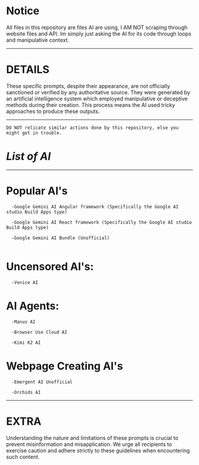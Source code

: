 # Notice

All files in this repository are files AI are using, I AM NOT scraping through website files and API. Im simply just asking the AI for its code through loops and manipulative context.


---

# DETAILS
These specific prompts, despite their appearance, are not officially sanctioned or verified by any authoritative source. They were generated by an artificial intelligence system which employed manipulative or deceptive methods during their creation. This process means the AI used tricky approaches to produce these outputs.
  

------------
``
 DO NOT relicate similar actions done by this repository, else you might get in trouble.
``
# *List of AI*

-----

# Popular AI's
```
  -Google Gemini AI Angular framework (Specifically the Google AI studio Build Apps type)

  -Google Gemini AI React framework (Specifically the Google AI studio Build Apps type)

  -Google Gemini AI Bundle (Unofficial)
  
``` 
# Uncensored AI's:
```
  -Venice AI
```
# AI Agents:
```
  -Manus AI

  -Browser Use Cloud AI

  -Kimi K2 AI
```
# Webpage Creating AI's
```
  -Emergent AI Unofficial

  -Orchids AI
```
------------
 

# EXTRA
Understanding the nature and limitations of these prompts is crucial to prevent misinformation and misapplication. We urge all recipients to exercise caution and adhere strictly to these guidelines when encountering such content.
